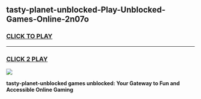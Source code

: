 
## tasty-planet-unblocked-Play-Unblocked-Games-Online-2n07o
<h3>
<a href="https://premium76.site?title=tasty-planet-unblocked&ref=25A">CLICK TO PLAY</a></h3>
<hr>

<h3>
<a href="https://premium76.site?title=tasty-planet-unblocked&ref=25A">CLICK 2 PLAY</a>
  
</h3>

<a href="https://premium76.site?title=tasty-planet-unblocked&ref=25A"><img src="https://clearcache.store/games.png"></a>


**tasty-planet-unblocked games unblocked: Your Gateway to Fun and Accessible Online Gaming**
